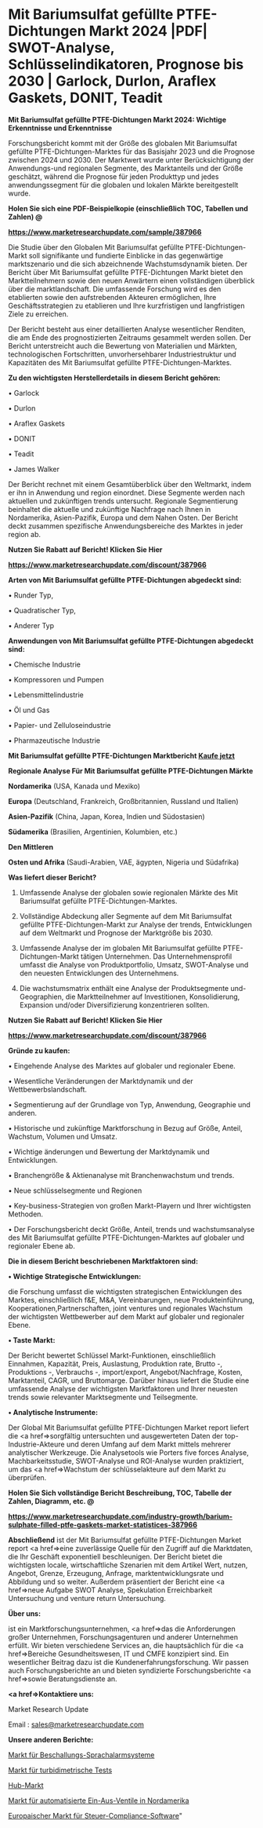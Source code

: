 # Mit Bariumsulfat gefüllte PTFE-Dichtungen Markt 2024 |PDF| SWOT-Analyse, Schlüsselindikatoren, Prognose bis 2030 | Garlock, Durlon, Araflex Gaskets, DONIT, Teadit

<strong>Mit Bariumsulfat gefüllte PTFE-Dichtungen Markt 2024: Wichtige Erkenntnisse und Erkenntnisse</strong>

Forschungsbericht kommt mit der Größe des globalen Mit Bariumsulfat gefüllte PTFE-Dichtungen-Marktes für das Basisjahr 2023 und die Prognose zwischen 2024 und 2030. Der Marktwert wurde unter Berücksichtigung der Anwendungs-und regionalen Segmente, des Marktanteils und der Größe geschätzt, während die Prognose für jeden Produkttyp und jedes anwendungssegment für die globalen und lokalen Märkte bereitgestellt wurde.



<strong>Holen Sie sich eine PDF-Beispielkopie (einschließlich TOC, Tabellen und Zahlen) @
</strong>

<strong><a href=https://www.marketresearchupdate.com/sample/387966>

<strong>https://www.marketresearchupdate.com/sample/387966</u></font></a></strong></strong>

Die Studie über den Globalen Mit Bariumsulfat gefüllte PTFE-Dichtungen-Markt soll signifikante und fundierte Einblicke in das gegenwärtige marktszenario und die sich abzeichnende Wachstumsdynamik bieten. Der Bericht über Mit Bariumsulfat gefüllte PTFE-Dichtungen Markt bietet den Marktteilnehmern sowie den neuen Anwärtern einen vollständigen überblick über die marktlandschaft. Die umfassende Forschung wird es den etablierten sowie den aufstrebenden Akteuren ermöglichen, Ihre Geschäftsstrategien zu etablieren und Ihre kurzfristigen und langfristigen Ziele zu erreichen.

Der Bericht besteht aus einer detaillierten Analyse wesentlicher Renditen, die am Ende des prognostizierten Zeitraums gesammelt werden sollen. Der Bericht unterstreicht auch die Bewertung von Materialien und Märkten, technologischen Fortschritten, unvorhersehbarer Industriestruktur und Kapazitäten des Mit Bariumsulfat gefüllte PTFE-Dichtungen-Marktes.



<strong>Zu den wichtigsten Herstellerdetails in diesem Bericht gehören:</strong>

• Garlock

• Durlon

• Araflex Gaskets

• DONIT

• Teadit

• James Walker

Der Bericht rechnet mit einem Gesamtüberblick über den Weltmarkt, indem er ihn in Anwendung und region einordnet. Diese Segmente werden nach aktuellen und zukünftigen trends untersucht. Regionale Segmentierung beinhaltet die aktuelle und zukünftige Nachfrage nach Ihnen in Nordamerika, Asien-Pazifik, Europa und dem Nahen Osten. Der Bericht deckt zusammen spezifische Anwendungsbereiche des Marktes in jeder region ab.



<strong>Nutzen Sie Rabatt auf Bericht! Klicken Sie Hier
</strong>

<strong><a href=https://www.marketresearchupdate.com/discount/387966>https://www.marketresearchupdate.com/discount/387966</b></u></font></strong></a>



<strong>Arten von Mit Bariumsulfat gefüllte PTFE-Dichtungen abgedeckt sind:</strong>

• Runder Typ,

• Quadratischer Typ,

• Anderer Typ



<strong>Anwendungen von Mit Bariumsulfat gefüllte PTFE-Dichtungen abgedeckt sind:</strong>

• Chemische Industrie

• Kompressoren und Pumpen

• Lebensmittelindustrie

• Öl und Gas

• Papier- und Zelluloseindustrie

• Pharmazeutische Industrie



<strong>Mit Bariumsulfat gefüllte PTFE-Dichtungen Marktbericht <a href=https://www.marketresearchupdate.com/buynow/387966>Kaufe jetzt</a></strong>



<strong>Regionale Analyse Für Mit Bariumsulfat gefüllte PTFE-Dichtungen Märkte</strong>



<strong>Nordamerika</strong> (USA, Kanada und Mexiko)



<strong>Europa</strong> (Deutschland, Frankreich, Großbritannien, Russland und Italien)



<strong>Asien-Pazifik</strong> (China, Japan, Korea, Indien und Südostasien)



<strong>Südamerika</strong> (Brasilien, Argentinien, Kolumbien, etc.)



<strong>Den Mittleren</strong> 

<strong>Osten und Afrika</strong> (Saudi-Arabien, VAE, ägypten, Nigeria und Südafrika)



<strong>Was liefert dieser Bericht?</strong>

1. Umfassende Analyse der globalen sowie regionalen Märkte des Mit Bariumsulfat gefüllte PTFE-Dichtungen-Marktes.

2. Vollständige Abdeckung aller Segmente auf dem Mit Bariumsulfat gefüllte PTFE-Dichtungen-Markt zur Analyse der trends, Entwicklungen auf dem Weltmarkt und Prognose der Marktgröße bis 2030.

3. Umfassende Analyse der im globalen Mit Bariumsulfat gefüllte PTFE-Dichtungen-Markt tätigen Unternehmen. Das Unternehmensprofil umfasst die Analyse von Produktportfolio, Umsatz, SWOT-Analyse und den neuesten Entwicklungen des Unternehmens.

4. Die wachstumsmatrix enthält eine Analyse der Produktsegmente und-Geographien, die Marktteilnehmer auf Investitionen, Konsolidierung, Expansion und/oder Diversifizierung konzentrieren sollten.



<strong>Nutzen Sie Rabatt auf Bericht! Klicken Sie Hier
</strong>

<strong><a href=https://www.marketresearchupdate.com/discount/387966>https://www.marketresearchupdate.com/discount/387966</b></u></font></strong></a>



<strong>Gründe zu kaufen:</strong>

• Eingehende Analyse des Marktes auf globaler und regionaler Ebene.

• Wesentliche Veränderungen der Marktdynamik und der Wettbewerbslandschaft.

• Segmentierung auf der Grundlage von Typ, Anwendung, Geographie und anderen.

• Historische und zukünftige Marktforschung in Bezug auf Größe, Anteil, Wachstum, Volumen und Umsatz.

• Wichtige änderungen und Bewertung der Marktdynamik und Entwicklungen.

• Branchengröße &amp; Aktienanalyse mit Branchenwachstum und trends.

• Neue schlüsselsegmente und Regionen

• Key-business-Strategien von großen Markt-Playern und Ihrer wichtigsten Methoden.

• Der Forschungsbericht deckt Größe, Anteil, trends und wachstumsanalyse des Mit Bariumsulfat gefüllte PTFE-Dichtungen-Marktes auf globaler und regionaler Ebene ab.



<strong>Die in diesem Bericht beschriebenen Marktfaktoren sind:</strong>



<strong>• Wichtige Strategische Entwicklungen:</strong>

die Forschung umfasst die wichtigsten strategischen Entwicklungen des Marktes, einschließlich f&amp;E, M&amp;A, Vereinbarungen, neue Produkteinführung, Kooperationen,Partnerschaften, joint ventures und regionales Wachstum der wichtigsten Wettbewerber auf dem Markt auf globaler und regionaler Ebene.



<strong>• Taste Markt:</strong>

Der Bericht bewertet Schlüssel Markt-Funktionen, einschließlich Einnahmen, Kapazität, Preis, Auslastung, Produktion rate, Brutto -, Produktions -, Verbrauchs -, import/export, Angebot/Nachfrage, Kosten, Marktanteil, CAGR, und Bruttomarge. Darüber hinaus liefert die Studie eine umfassende Analyse der wichtigsten Marktfaktoren und Ihrer neuesten trends sowie relevanter Marktsegmente und Teilsegmente.



<strong>• Analytische Instrumente:</strong>

Der Global Mit Bariumsulfat gefüllte PTFE-Dichtungen Market report liefert die <a href=>sorgf</a>ältig untersuchten und ausgewerteten Daten der top-Industrie-Akteure und deren Umfang auf dem Markt mittels mehrerer analytischer Werkzeuge. Die Analysetools wie Porters five forces Analyse, Machbarkeitsstudie, SWOT-Analyse und ROI-Analyse wurden praktiziert, um das <a href=>Wachstum</a> der schlüsselakteure auf dem Markt zu überprüfen.



<strong>Holen Sie Sich vollständige Bericht Beschreibung, TOC, Tabelle der Zahlen, Diagramm, etc. @ </strong>

<strong><a href=https://www.marketresearchupdate.com/industry-growth/barium-sulphate-filled-ptfe-gaskets-market-statistices-387966>https://www.marketresearchupdate.com/industry-growth/barium-sulphate-filled-ptfe-gaskets-market-statistices-387966</a></font></strong>



<strong>Abschließend</strong> ist der Mit Bariumsulfat gefüllte PTFE-Dichtungen Market report <a href=>eine</a> zuverlässige Quelle für den Zugriff auf die Marktdaten, die Ihr Geschäft exponentiell beschleunigen. Der Bericht bietet die wichtigsten locale, wirtschaftliche Szenarien mit dem Artikel Wert, nutzen, Angebot, Grenze, Erzeugung, Anfrage, marktentwicklungsrate und Abbildung und so weiter. Außerdem präsentiert der Bericht eine <a href=>neue</a> Aufgabe SWOT Analyse, Spekulation Erreichbarkeit Untersuchung und venture return Untersuchung.



<strong>Über uns:</strong>

 ist ein Marktforschungsunternehmen, <a href=>das</a> die Anforderungen großer Unternehmen, Forschungsagenturen und anderer Unternehmen erfüllt. Wir bieten verschiedene Services an, die hauptsächlich für die <a href=>Bereiche</a> Gesundheitswesen, IT und CMFE konzipiert sind. Ein wesentlicher Beitrag dazu ist die Kundenerfahrungsforschung. Wir passen auch Forschungsberichte an und bieten syndizierte Forschungsberichte <a href=>sowie</a> Beratungsdienste an.



<strong><a href=>Kontaktiere uns:</a></strong>

Market Research Update

Email : sales@marketresearchupdate.com



<strong>Unsere anderen Berichte:</strong>

<a href=https://www.linkedin.com/pulse/public-address-voice-alarm-market-opportunities>Markt für Beschallungs-Sprachalarmsysteme</a>

<a href=https://www.linkedin.com/pulse/turbidimetric-testing-market-size-emerging-trends>Markt für turbidimetrische Tests</a>

<a href=https://www.linkedin.com/pulse/hub-market-2023-analysis-growth-drivers-vendors-landscape>Hub-Markt</a>

<a href=https://www.linkedin.com/pulse/north-america-automated-on-off-valves-market-1f>Markt für automatisierte Ein-Aus-Ventile in Nordamerika</a>

<a href=https://www.linkedin.com/pulse/europe-tax-compliance-software-market-pztif/>Europaischer Markt für Steuer-Compliance-Software</a>"
